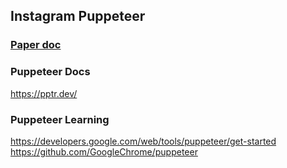 ## Instagram Puppeteer


### [Paper doc](https://paper.dropbox.com/doc/Instagram-Puppeteer-Automation-Project-omVDkKpBmKrZ2VtU6nlCt)
### Puppeteer Docs
https://pptr.dev/

### Puppeteer Learning
https://developers.google.com/web/tools/puppeteer/get-started
https://github.com/GoogleChrome/puppeteer

